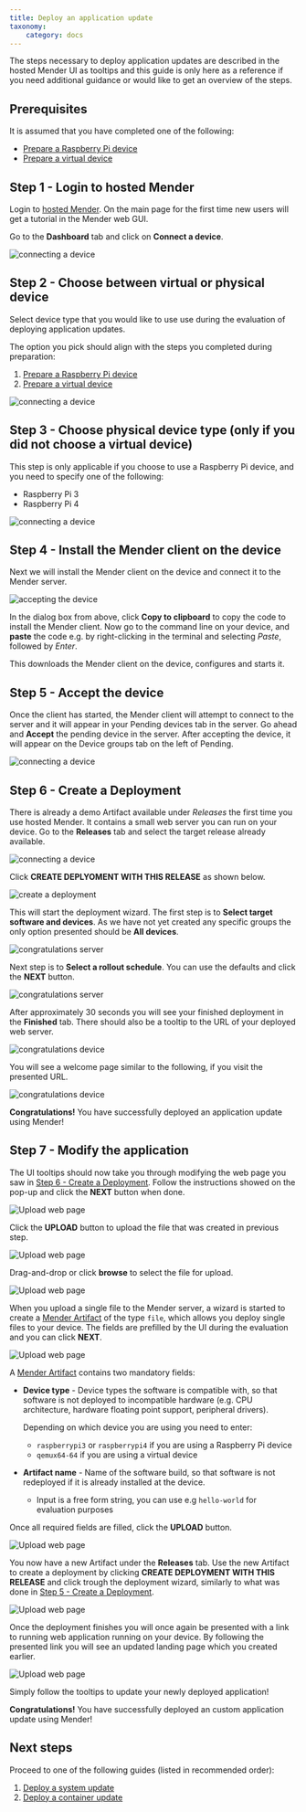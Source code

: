 ```yaml
---
title: Deploy an application update
taxonomy:
    category: docs
---
```


The steps necessary to deploy application updates are described in the hosted
Mender UI as tooltips and this guide is only here as a reference if you need
additional guidance or would like to get an overview of the steps.

## Prerequisites

It is assumed that you have completed one of the following:

* [Prepare a Raspberry Pi device](../01.Preparation/01.Prepare-a-Raspberry-Pi-device/docs.md)
* [Prepare a virtual device](../01.Preparation/02.Prepare-a-virtual-device/docs.md)

## Step 1 - Login to hosted Mender

Login to [hosted Mender](https://hosted.mender.io?target=_blank). On the main
page for the first time new users will get a tutorial in the Mender web GUI.

Go to the **Dashboard** tab and click on **Connect a device**.

![connecting a device](Image_0.png)

## Step 2 - Choose between virtual or physical device

Select device type that you would like to use use during the evaluation of
deploying application updates.

The option you pick should align with the steps you completed during preparation:

1. [Prepare a Raspberry Pi device](../01.Preparation/01.Prepare-a-Raspberry-Pi-device/docs.md)
1. [Prepare a virtual device](../01.Preparation/02.Prepare-a-virtual-device/docs.md)

![connecting a device](Image_1.png)

## Step 3 - Choose physical device type (only if you did not choose a virtual device)

This step is only applicable if you choose to use a Raspberry Pi device, and
you need to specify one of the following:

- Raspberry Pi 3
- Raspberry Pi 4

![connecting a device](Image_2.png)

## Step 4 - Install the Mender client on the device

Next we will install the Mender client on the device and connect it to the Mender
server.

![accepting the device](Image_3.png)

In the dialog box from above, click **Copy to clipboard** to copy the code to
install the Mender client. Now go to the command line on your device, and
**paste** the code e.g. by right-clicking in the terminal and selecting *Paste*,
followed by *Enter*.

This downloads the Mender client on the device, configures and starts it.

## Step 5 - Accept the device

Once the client has started, the Mender client will attempt to connect to the
server and it will appear in your Pending devices tab in the server. Go ahead
and **Accept** the pending device in the server. After accepting the device, it
will appear on the Device groups tab on the left of Pending.

![connecting a device](Image_4.png)

## Step 6 - Create a Deployment

There is already a demo Artifact available under *Releases* the first time you
use hosted Mender. It contains a small web server you can run on your device.
Go to the **Releases** tab and select the target release already available.

![connecting a device](Image_5.png)

Click **CREATE DEPLYOMENT WITH THIS RELEASE** as shown below.

![create a deployment](Image_6.png)

This will start the deployment wizard. The first step is to **Select target
software and devices**. As we have not yet created any specific groups the only
option presented should be **All devices**.

![congratulations server](Image_8.png)

Next step is to **Select a rollout schedule**. You can use the defaults and
click the **NEXT** button.

![congratulations server](Image_9.png)


After approximately 30 seconds you will see your finished deployment in the
**Finished** tab. There should also be a tooltip to the URL of your deployed web
server.

![congratulations device](Image_11.png)

You will see a welcome page similar to the following, if you visit the presented
URL.

![congratulations device](Image_12.png)

**Congratulations!** You have successfully deployed an application update
using Mender!


## Step 7 - Modify the application

The UI tooltips should now take you through modifying the web page you saw in
[Step 6 - Create a Deployment](#step-6---create-a-deployment). Follow the
instructions showed on the pop-up and click the **NEXT** button when done.

![Upload web page](Image_13.png)

Click the **UPLOAD** button to upload the file that was created in previous step.

![Upload web page](Image_14.png)

Drag-and-drop or click **browse** to select the file for upload.

![Upload web page](Image_15.png)

When you upload a single file to the Mender server, a wizard is started to
create a [Mender Artifact](../../02.Architecture/04.Mender-Artifacts/docs.md)
of the type `file`, which allows you deploy single files to your device. The
fields are prefilled by the UI during the evaluation and you can click **NEXT**.

![Upload web page](Image_16.png)

A [Mender Artifact](../../02.Architecture/04.Mender-Artifacts/docs.md) contains
two mandatory fields:

- **Device type** - Device types the software is compatible with, so that
  software is not deployed to incompatible hardware (e.g. CPU architecture,
  hardware floating point support, peripheral drivers).

  Depending on which device you are using you need to enter:
    - `raspberrypi3` or `raspberrypi4` if you are using a Raspberry Pi
            device
    - `qemux64-64` if you are using a virtual device

- **Artifact name** - Name of the software build, so that software is not
  redeployed if it is already installed at the device.
  - Input is a free form string, you can use e.g `hello-world` for evaluation
    purposes

Once all required fields are filled, click the **UPLOAD** button.

![Upload web page](Image_18.png)

You now have a new Artifact under the **Releases** tab. Use the new Artifact
to create a deployment by clicking **CREATE DEPLOYMENT WITH THIS RELEASE** and
click trough the deployment wizard, similarly to what was done in
[Step 5 - Create a Deployment](#step-6---create-a-deployment).

![Upload web page](Image_19.png)

Once the deployment finishes you will once again be presented with a link to
running web application running on your device. By following the presented
link you will see an updated landing page which you created earlier.

![Upload web page](Image_20.png)

Simply follow the tooltips to update your newly deployed application!

**Congratulations!** You have successfully deployed an custom application update
using Mender!

## Next steps

Proceed to one of the following guides (listed in recommended order):

1. [Deploy a system update](../03.Deploy-a-system-update/docs.md)
1. [Deploy a container update](../04.Deploy-a-container-update/docs.md)
